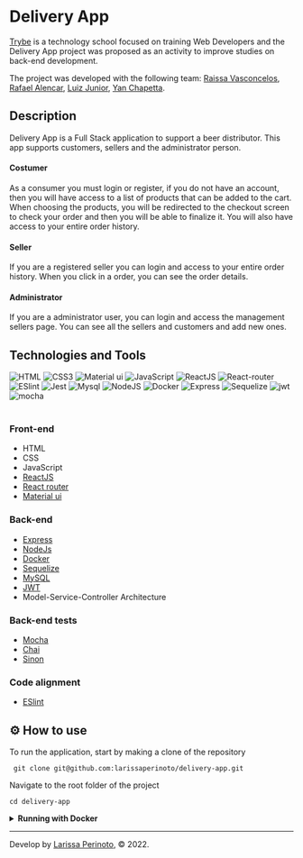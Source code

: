 # Delivery App

[Trybe](https://www.betrybe.com/) is a technology school focused on training Web Developers and the Delivery App project was proposed as an activity to improve studies on back-end development.

The project was developed with the following team: [Raissa Vasconcelos](https://github.com/RaissaVasconcelos), [Rafael Alencar](https://github.com/rafaeldev13), [Luiz Junior](https://github.com/jcaluiz), [Yan Chapetta](https://github.com/chapetta).


## Description

Delivery App is a Full Stack application to support a beer distributor. This app supports customers, sellers and the administrator person.

#### Costumer

As a consumer you must login or register, if you do not have an account, then you will have access to a list of products that can be added to the cart. When choosing the products, you will be redirected to the checkout screen to check your order and then you will be able to finalize it. You will also have access to your entire order history.


#### Seller

If you are a registered seller you can login and access to your entire order history. When you click in a order, you can see the order details.


#### Administrator

If you are a administrator user, you can login and access the management sellers page. You can see all the sellers and customers and add new ones.

## Technologies and Tools

<div>
 <img src='https://img.shields.io/badge/HTML5-E34F26?style=for-the-badge&logo=html5&logoColor=white' alt='HTML' />
  <img src='https://img.shields.io/badge/CSS3-1572B6?style=for-the-badge&logo=css3&logoColor=white' alt='CSS3' />
  <img src='https://img.shields.io/badge/Material%20UI-007FFF?style=for-the-badge&logo=mui&logoColor=white' alt='Material ui' />
  <img src='https://img.shields.io/badge/JavaScript-F7DF1E?style=for-the-badge&logo=javascript&logoColor=black' alt='JavaScript' />
  <img src='https://img.shields.io/badge/React-20232A?style=for-the-badge&logo=react&logoColor=61DAFB' alt='ReactJS' />
  <img src='https://img.shields.io/badge/React_Router-CA4245?style=for-the-badge&logo=react-router&logoColor=white' alt='React-router' />
  <img src='https://img.shields.io/badge/eslint-3A33D1?style=for-the-badge&logo=eslint&logoColor=white' alt='ESlint' />
  <img src='https://img.shields.io/badge/Jest-C21325?style=for-the-badge&logo=jest&logoColor=white' alt='Jest' />
  <img src="https://img.shields.io/badge/MySQL-005C84?style=for-the-badge&logo=mysql&logoColor=white" alt="Mysql"/>
  <img src="https://img.shields.io/badge/Node.js-339933?style=for-the-badge&logo=nodedotjs&logoColor=white" alt="NodeJS"/>
  <img src="https://img.shields.io/badge/Docker-2CA5E0?style=for-the-badge&logo=docker&logoColor=white" alt="Docker"/>
  <img src="https://img.shields.io/badge/Express.js-000000?style=for-the-badge&logo=express&logoColor=white" alt="Express"/>
  <img src="https://img.shields.io/badge/Sequelize-52B0E7?style=for-the-badge&logo=Sequelize&logoColor=white" alt="Sequelize"/>
  <img src="https://img.shields.io/badge/JWT-000000?style=for-the-badge&logo=JSON%20web%20tokens&logoColor=white" alt="jwt"/>
  <img src="https://img.shields.io/badge/Mocha-8D6748?style=for-the-badge&logo=Mocha&logoColor=white" alt="mocha"/>
</div>
<br>

### Front-end
- HTML
- CSS
- JavaScript
- [ReactJS](https://pt-br.reactjs.org/)
- [React router](https://reactrouter.com/en/main)
- [Material ui](https://mui.com/)

### Back-end
- [Express](https://expressjs.com/pt-br/)
- [NodeJs](https://nodejs.org/en/)
- [Docker](https://www.docker.com/)
- [Sequelize](https://sequelize.org/)
- [MySQL](https://www.mysql.com/)
- [JWT](https://jwt.io/)
- Model-Service-Controller Architecture

### Back-end tests
- [Mocha](https://mochajs.org/)
- [Chai](https://www.chaijs.com/)
- [Sinon](https://sinonjs.org/)

### Code alignment
- [ESlint](https://eslint.org/)


## ⚙️ How to use

To run the application, start by making a clone of the repository

     git clone git@github.com:larissaperinoto/delivery-app.git

Navigate to the root folder of the project

    cd delivery-app

<details>
   <summary><strong>Running with Docker</strong></summary>
  </br>

  <strong>Obs:</strong> To run the application this way you must have [Docker](https://www.docker.com/) installed on your machine.

  </br>

  In the root of the project, upload the <strong>delivery_app_frontend</strong>, <strong>delivery_app_backend</strong> and <strong>delivery_app_db</strong> containers using docker-compose.

      docker-compose up -d

  Acess the containers logs:

      frontend: docker logs --details delivery_app_frontend
      backend: docker logs --details delivery_app_backend
      bd: docker logs --details delivery_app_db


</details>


---

Develop by [Larissa Perinoto](www.linkedin.com/in/larissaperinoto), © 2022.
